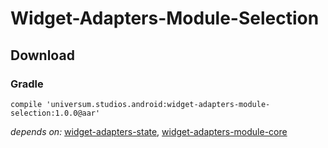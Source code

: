 Widget-Adapters-Module-Selection
===============

## Download ##

### Gradle ###

    compile 'universum.studios.android:widget-adapters-module-selection:1.0.0@aar'

_depends on:_
[widget-adapters-state](https://github.com/universum-studios/android_widget_adapters/tree/master/library-state),
[widget-adapters-module-core](https://github.com/universum-studios/android_widget_adapters/tree/master/library-module-core)
